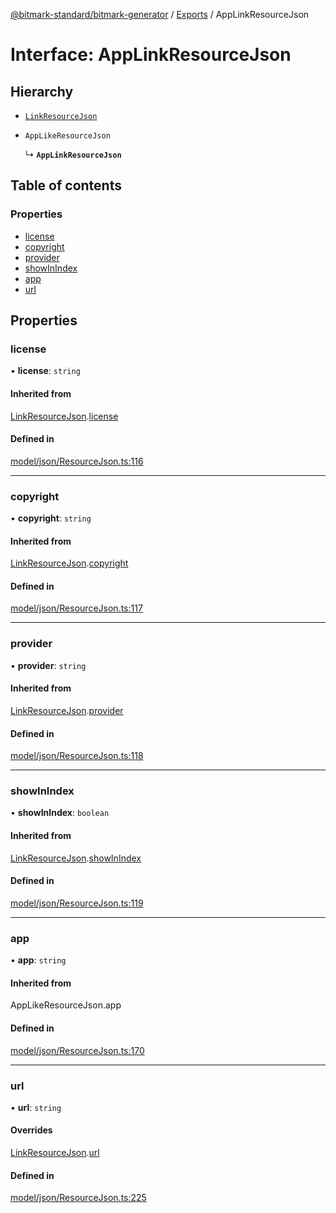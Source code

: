 [@bitmark-standard/bitmark-generator](../API.md) / [Exports](../modules.md) / AppLinkResourceJson

# Interface: AppLinkResourceJson

## Hierarchy

- [`LinkResourceJson`](LinkResourceJson.md)

- `AppLikeResourceJson`

  ↳ **`AppLinkResourceJson`**

## Table of contents

### Properties

- [license](AppLinkResourceJson.md#license)
- [copyright](AppLinkResourceJson.md#copyright)
- [provider](AppLinkResourceJson.md#provider)
- [showInIndex](AppLinkResourceJson.md#showInIndex)
- [app](AppLinkResourceJson.md#app)
- [url](AppLinkResourceJson.md#url)

## Properties

### license

• **license**: `string`

#### Inherited from

[LinkResourceJson](LinkResourceJson.md).[license](LinkResourceJson.md#license)

#### Defined in

[model/json/ResourceJson.ts:116](https://github.com/getMoreBrain/bitmark-generator/blob/de39d9c/src/model/json/ResourceJson.ts#L116)

___

### copyright

• **copyright**: `string`

#### Inherited from

[LinkResourceJson](LinkResourceJson.md).[copyright](LinkResourceJson.md#copyright)

#### Defined in

[model/json/ResourceJson.ts:117](https://github.com/getMoreBrain/bitmark-generator/blob/de39d9c/src/model/json/ResourceJson.ts#L117)

___

### provider

• **provider**: `string`

#### Inherited from

[LinkResourceJson](LinkResourceJson.md).[provider](LinkResourceJson.md#provider)

#### Defined in

[model/json/ResourceJson.ts:118](https://github.com/getMoreBrain/bitmark-generator/blob/de39d9c/src/model/json/ResourceJson.ts#L118)

___

### showInIndex

• **showInIndex**: `boolean`

#### Inherited from

[LinkResourceJson](LinkResourceJson.md).[showInIndex](LinkResourceJson.md#showInIndex)

#### Defined in

[model/json/ResourceJson.ts:119](https://github.com/getMoreBrain/bitmark-generator/blob/de39d9c/src/model/json/ResourceJson.ts#L119)

___

### app

• **app**: `string`

#### Inherited from

AppLikeResourceJson.app

#### Defined in

[model/json/ResourceJson.ts:170](https://github.com/getMoreBrain/bitmark-generator/blob/de39d9c/src/model/json/ResourceJson.ts#L170)

___

### url

• **url**: `string`

#### Overrides

[LinkResourceJson](LinkResourceJson.md).[url](LinkResourceJson.md#url)

#### Defined in

[model/json/ResourceJson.ts:225](https://github.com/getMoreBrain/bitmark-generator/blob/de39d9c/src/model/json/ResourceJson.ts#L225)
